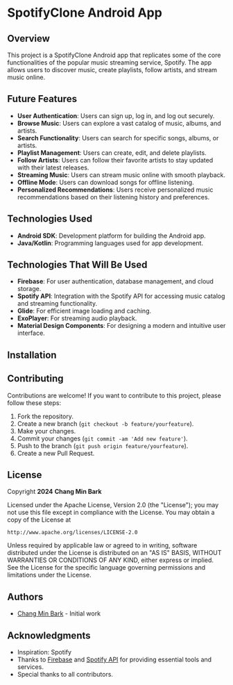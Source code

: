 # SpotifyClone Android App

## Overview
This project is a SpotifyClone Android app that replicates some of the core functionalities of the popular music streaming service, Spotify. The app allows users to discover music, create playlists, follow artists, and stream music online.

## Future Features
- **User Authentication**: Users can sign up, log in, and log out securely.
- **Browse Music**: Users can explore a vast catalog of music, albums, and artists.
- **Search Functionality**: Users can search for specific songs, albums, or artists.
- **Playlist Management**: Users can create, edit, and delete playlists.
- **Follow Artists**: Users can follow their favorite artists to stay updated with their latest releases.
- **Streaming Music**: Users can stream music online with smooth playback.
- **Offline Mode**: Users can download songs for offline listening.
- **Personalized Recommendations**: Users receive personalized music recommendations based on their listening history and preferences.

## Technologies Used
- **Android SDK**: Development platform for building the Android app.
- **Java/Kotlin**: Programming languages used for app development.


## Technologies That Will Be Used
- **Firebase**: For user authentication, database management, and cloud storage.
- **Spotify API**: Integration with the Spotify API for accessing music catalog and streaming functionality.
- **Glide**: For efficient image loading and caching.
- **ExoPlayer**: For streaming audio playback.
- **Material Design Components**: For designing a modern and intuitive user interface.

## Installation


## Contributing
Contributions are welcome! If you want to contribute to this project, please follow these steps:
1. Fork the repository.
2. Create a new branch (`git checkout -b feature/yourfeature`).
3. Make your changes.
4. Commit your changes (`git commit -am 'Add new feature'`).
5. Push to the branch (`git push origin feature/yourfeature`).
6. Create a new Pull Request.

## License
Copyright **2024** **Chang Min Bark**

Licensed under the Apache License, Version 2.0 (the "License");
you may not use this file except in compliance with the License.
You may obtain a copy of the License at

    http://www.apache.org/licenses/LICENSE-2.0

Unless required by applicable law or agreed to in writing, software
distributed under the License is distributed on an "AS IS" BASIS,
WITHOUT WARRANTIES OR CONDITIONS OF ANY KIND, either express or implied.
See the License for the specific language governing permissions and
limitations under the License.

## Authors
- [Chang Min Bark](https://github.com/changminbark) - Initial work

## Acknowledgments
- Inspiration: Spotify
- Thanks to [Firebase](https://firebase.google.com/) and [Spotify API](https://developer.spotify.com/documentation/web-api/) for providing essential tools and services.
- Special thanks to all contributors.
